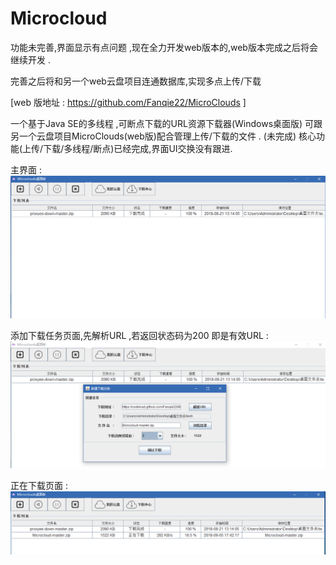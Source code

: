 # Microcloud

功能未完善,界面显示有点问题 ,现在全力开发web版本的,web版本完成之后将会继续开发 .

完善之后将和另一个web云盘项目连通数据库,实现多点上传/下载

[web 版地址 : https://github.com/Fanqie22/MicroClouds ]

一个基于Java SE的多线程 ,可断点下载的URL资源下载器(Windows桌面版)
可跟另一个云盘项目MicroClouds(web版)配合管理上传/下载的文件 . (未完成)
核心功能(上传/下载/多线程/断点)已经完成,界面UI交换没有跟进.

主界面 :
![](images/项目截图_main.png)

添加下载任务页面,先解析URL ,若返回状态码为200 即是有效URL : 
![](images/截图_download.png)

正在下载页面 :
![](images/截图_downloading.png)
